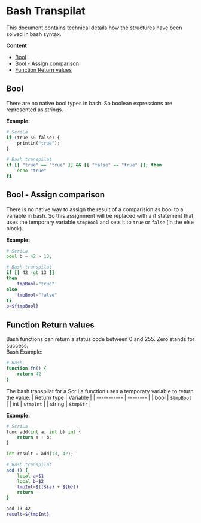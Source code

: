 # Bash Transpilat

This document contains technical details how the structures have been solved in bash syntax.

**Content**
- [Bool](#bool)
- [Bool - Assign comparison](#bool---assign-comparison)
- [Function Return values](#function-return-values)

## Bool
There are no native bool types in bash. So boolean expressions are represented as strings.

**Example:**  
```Python
# ScriLa
if (true && false) {
	printLn("true");
}
```
```bash
# Bash transpilat
if [[ "true" == "true" ]] && [[ "false" == "true" ]]; then
	echo "true"
fi
``` 

## Bool - Assign comparison
There is no native way to assign the result of a comparision as bool to a variable in bash. So this assignment will be replaced with a if statement that uses the temporary variable `$tmpBool` and sets it to `true` or `false` (in the else block).

**Example:**  

```Python
# ScriLa
bool b = 42 > 13;
```
```bash
# Bash transpilat
if [[ 42 -gt 13 ]]
then
	tmpBool="true"
else
	tmpBool="false"
fi
b=${tmpBool}
```


## Function Return values
Bash functions can return a status code between 0 and 255. Zero stands for success.  
Bash Example:  
```bash
# Bash
function fn() {
    return 42
}
```

The bash transpilat for a ScriLa function uses a temporary variable to return the value:
| Return type | Variable |
| ----------- | -------- |
| bool        | `$tmpBool` |
| int         | `$tmpInt` |
| string      | `$tmpStr` |  

**Example:**  
```Python
# ScriLa
func add(int a, int b) int {
	return a + b;
}

int result = add(13, 42);
```
```bash
# Bash transpilat
add () {
	local a=$1
	local b=$2
	tmpInt=$((${a} + ${b}))
	return
}

add 13 42
result=${tmpInt}
``` 
